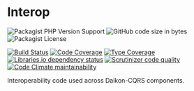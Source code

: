 # Interop

![Packagist PHP Version Support](https://img.shields.io/packagist/php-v/daikon/interop)
![GitHub code size in bytes](https://img.shields.io/github/languages/code-size/daikon-cqrs/interop)
![Packagist License](https://img.shields.io/packagist/l/daikon/interop)

[![Build Status](https://travis-ci.com/daikon-cqrs/interop.svg?branch=master)](https://travis-ci.com/daikon-cqrs/interop)
[![Code Coverage](https://scrutinizer-ci.com/g/daikon-cqrs/interop/badges/coverage.png?b=master)](https://scrutinizer-ci.com/g/daikon-cqrs/interop/?branch=master)
[![Type Coverage](https://shepherd.dev/github/daikon-cqrs/interop/coverage.svg)](https://shepherd.dev/github/daikon-cqrs/interop)
[![Libraries.io dependency status](https://img.shields.io/librariesio/github/daikon-cqrs/interop)](https://libraries.io/github/daikon-cqrs/interop)
[![Scrutinizer code quality](https://img.shields.io/scrutinizer/quality/g/daikon-cqrs/interop/master)](https://scrutinizer-ci.com/g/daikon-cqrs/interop/?branch=master)
[![Code Climate maintainability](https://img.shields.io/codeclimate/maintainability/daikon-cqrs/interop)](https://codeclimate.com/github/daikon-cqrs/interop/maintainability)

Interoperability code used across Daikon-CQRS components.
